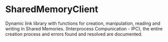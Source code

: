 # SharedMemoryClient
Dynamic link library with functions for creation, manipulation, reading and writing in Shared Memories. (Interprocess Compunication - IPC), the entire creation process and errors found and resolved are documented.
